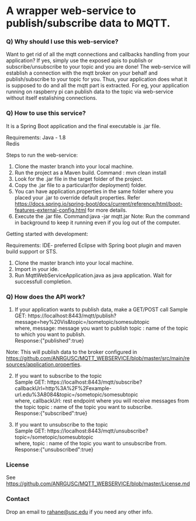 # A wrapper web-service to publish/subscribe data to MQTT.


### Q) Why should I use this web-service?

Want to get rid of all the mqtt connections and callbacks handling from your application? If yes, simply use the exposed apis to publish or subscribe/unsubscribe to your topic and you are done!
The web-service will establish a connection with the mqtt broker on your behalf and publish/subscribe to your topic for you.
Thus, your application does what it is supposed to do and all the mqtt part is extracted. For eg, your application running on raspberry pi can publish data to the topic via web-service without itself estalishing connections. 


### Q) How to use this service?

It is a Spring Boot application and the final executable is .jar file. 

Requirements:
Java - 1.8
<br>Redis

Steps to run the web-service:
1) Clone the master branch into your local machine.
2) Run the project as a Maven build. 
Command : mvn clean install
3) Look for the .jar file in the target folder of the project. 
4) Copy the .jar file to a particular(for deployment) folder.
5) You can have application.properties in the same folder where you placed your .jar to override default properties. Refer https://docs.spring.io/spring-boot/docs/current/reference/html/boot-features-external-config.html for more details.
6) Execute the .jar file.
   Command:java -jar mqtt.jar
Note: Run the command in background to keep it running even if you log out of the computer.

Getting started with development:

Requirements:
IDE- preferred Eclipse with Spring boot plugin and maven build support or STS.

1) Clone the master branch into your local machine.
2) Import in your ide.
3) Run MqttWebServiceApplication.java as java application. Wait for successfull completion.

### Q) How does the API work?
1) If your application wants to publish data, make a GET/POST call
Sample GET:
https://localhost:8443/mqtt/publish?message=hey%20Vis&topic=/sometopic/somesubtopic
<br>where, message: message you want to publish
       topic  : name of the topic to which you want to publish.
<br>Response:{"published":true}

Note: This will publish data to the broker configured in https://github.com/ANRGUSC/MQTT_WEBSERVICE/blob/master/src/main/resources/application.properties.

2) If you want to subscribe to the topic
<br>Sample GET:
https://localhost:8443/mqtt/subscribe?callbackUrl=http%3A%2F%2Fexample-url.edu%3A8084&topic=/sometopic/somesubtopic
<br>where, callbackUrl: rest endpoint where you will receive messages from the topic
       topic  : name of the topic you want to subscribe.
<br>Response:{"subscribed":true}


3) If you want to unsubscribe to the topic
<br>Sample GET:
https://localhost:8443/mqtt/unsubscribe?topic=/sometopic/somesubtopic
<br>where, topic  : name of the topic you want to unsubscribe from.
<br>Response:{"unsubscribed":true}


### License
See https://github.com/ANRGUSC/MQTT_WEBSERVICE/blob/master/License.md

### Contact
Drop an email to rahane@usc.edu if you need any other info.

